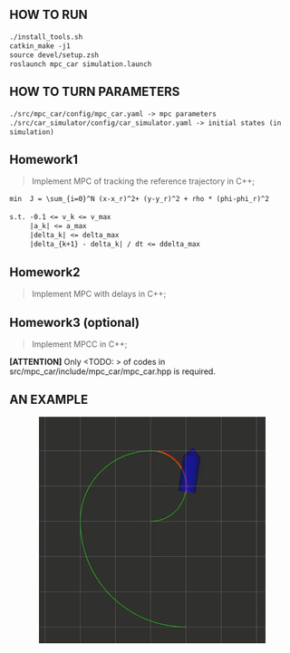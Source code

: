 ## HOW TO RUN
```
./install_tools.sh
catkin_make -j1
source devel/setup.zsh
roslaunch mpc_car simulation.launch
```
## HOW TO TURN PARAMETERS
```
./src/mpc_car/config/mpc_car.yaml -> mpc parameters
./src/car_simulator/config/car_simulator.yaml -> initial states (in simulation)
```

## Homework1
> Implement MPC of tracking the reference trajectory in C++;
```
min  J = \sum_{i=0}^N (x-x_r)^2+ (y-y_r)^2 + rho * (phi-phi_r)^2

s.t. -0.1 <= v_k <= v_max
     |a_k| <= a_max
     |delta_k| <= delta_max
     |delta_{k+1} - delta_k| / dt <= ddelta_max
```

## Homework2
> Implement MPC with delays in C++;

## Homework3 (optional)
> Implement MPCC in C++;


__[ATTENTION]__ Only <TODO: > of codes in src/mpc_car/include/mpc_car/mpc_car.hpp is required.

## AN EXAMPLE
<p align="center">
    <img src="mpc.gif" width="400"/>
</p>
